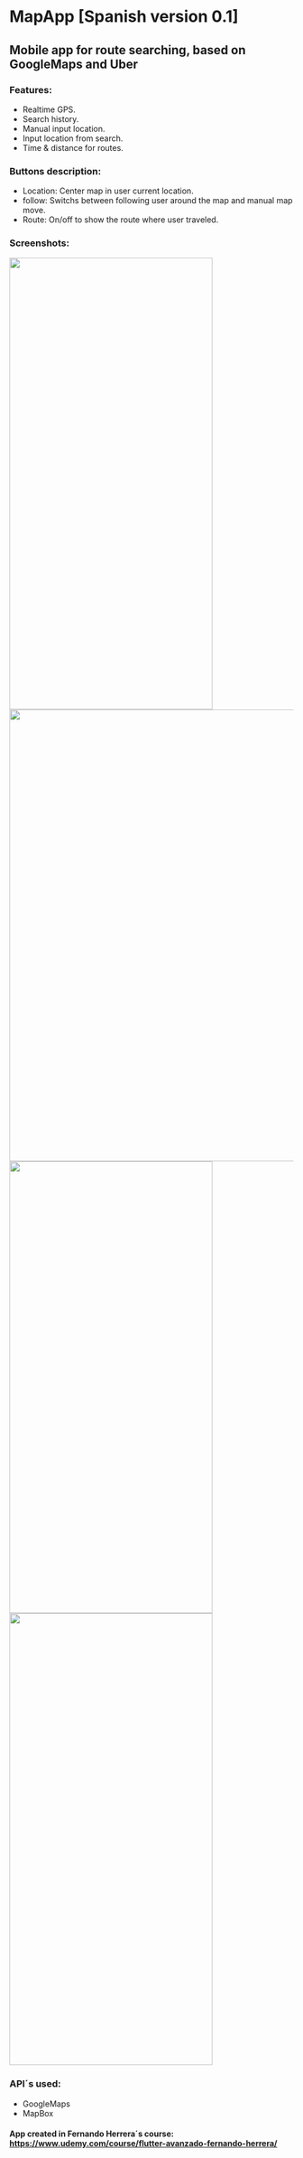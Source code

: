 # MapApp [Spanish version 0.1]
## Mobile app for route searching, based on GoogleMaps and Uber

### Features: 
- Realtime GPS.
- Search history.
- Manual input location.
- Input location from search.
- Time & distance for routes.

### Buttons description:
- Location: Center map in user current location.
- follow: Switchs between following user around the map and manual map move.
- Route: On/off to show the route where user traveled.

### Screenshots: 

<img src="https://user-images.githubusercontent.com/59627641/140232222-a82b24cc-084d-4ef9-bfb5-ae8f2fc4150f.jpg" width="360" height="800">    <img src="https://user-images.githubusercontent.com/59627641/140401113-579191c6-e94d-476a-95cb-ffd7dd2764dc.jpg" height="800"><img src="https://user-images.githubusercontent.com/59627641/140232228-7677710c-5238-4598-b733-d03376cae8b9.jpg" width="360" height="800">    <img src="https://user-images.githubusercontent.com/59627641/140232912-b53435e0-d3c8-4a3f-a82b-556cf7cd004f.jpg" width="360" height="800">

### API´s used:
- GoogleMaps 
- MapBox


#### App created in Fernando Herrera´s course: https://www.udemy.com/course/flutter-avanzado-fernando-herrera/
